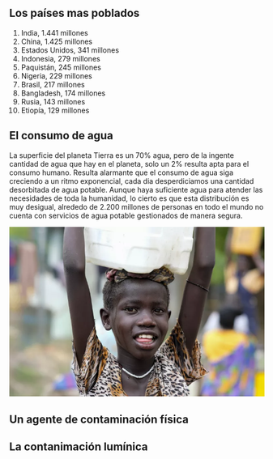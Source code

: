 
## Los países mas poblados

  1. India, 1.441 millones 
  2. China, 1.425 millones
  3. Estados Unidos, 341 millones
  4. Indonesia, 279 millones
  5. Paquistán, 245 millones
  6. Nigeria, 229 millones
  7. Brasil, 217 millones
  8. Bangladesh, 174 millones
  9. Rusia, 143 millones
  10. Etiopía, 129 millones

## El consumo de agua

La superficie del planeta Tierra es un 70% agua, pero de la ingente cantidad de agua que hay en el planeta, solo un 2% resulta apta para el consumo humano. Resulta alarmante que el consumo de agua siga creciendo a un ritmo exponencial, cada dia desperdiciamos una cantidad desorbitada de agua potable. Aunque haya suficiente agua para atender las necesidades de toda la humanidad, lo cierto es que esta distribución es muy desigual, alrededo de 2.200 millones de personas en todo el mundo no cuenta con servicios de agua potable gestionados de manera segura.

![img](img/img5.jpg)

##  Un agente de contaminación física


## La contanimación lumínica
